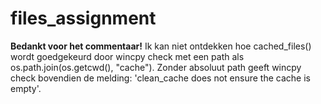 # files_assignment

**Bedankt voor het commentaar!**
Ik kan niet ontdekken hoe cached_files() wordt goedgekeurd door wincpy check met een path als os.path.join(os.getcwd(), "cache").
Zonder absoluut path geeft wincpy check bovendien de melding: 'clean_cache does not ensure the cache is empty'.
